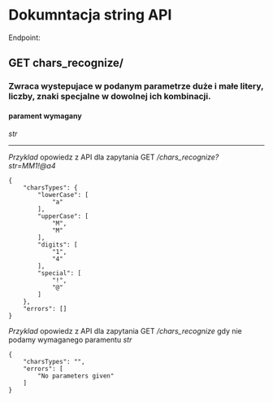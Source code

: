 # Dokumntacja string API

Endpoint:

## GET chars_recognize/
### Zwraca wystepujace w podanym parametrze duże i małe litery, liczby, znaki specjalne w dowolnej ich kombinacji.
#### parament wymagany
  *str*

  ---


_Przyklad_ opowiedz z API dla zapytania GET _/chars_recognize?str=MM1!@a4_
```
{
    "charsTypes": {
        "lowerCase": [
            "a"
        ],
        "upperCase": [
            "M",
            "M"
        ],
        "digits": [
            "1",
            "4"
        ],
        "special": [
            "!",
            "@"
        ]
    },
    "errors": []
}
```

_Przyklad_ opowiedz z API dla zapytania GET _/chars_recognize_ gdy nie podamy wymaganego paramentu *str*
```
{
    "charsTypes": "",
    "errors": [
        "No parameters given"
    ]
}
```
